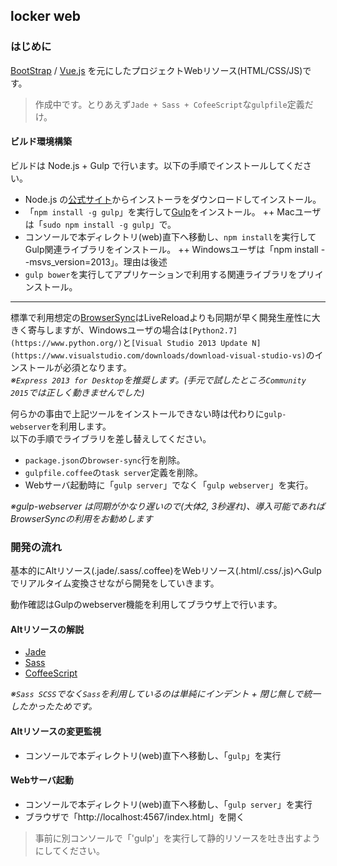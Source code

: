 locker web
---

### はじめに

[BootStrap](http://getbootstrap.com/) / [Vue.js](http://jp.vuejs.org/) を元にしたプロジェクトWebリソース(HTML/CSS/JS)です。  

> 作成中です。とりあえず`Jade + Sass + CofeeScript`な`gulpfile`定義だけ。

#### ビルド環境構築

ビルドは Node.js + Gulp で行います。以下の手順でインストールしてください。

+ Node.js の[公式サイト](http://nodejs.jp/)からインストーラをダウンロードしてインストール。
+ 「`npm install -g gulp`」を実行して[Gulp](http://gulpjs.com/)をインストール。
   ++ Macユーザは「`sudo npm install -g gulp`」で。
+ コンソールで本ディレクトリ(web)直下へ移動し、`npm install`を実行してGulp関連ライブラリをインストール。
   ++ Windowsユーザは「npm install --msvs_version=2013」。理由は後述
+ `gulp bower`を実行してアプリケーションで利用する関連ライブラリをプリインストール。

---

標準で利用想定の[BrowserSync](http://www.browsersync.io/)はLiveReloadよりも同期が早く開発生産性に大きく寄与しますが、Windowsユーザの場合は`[Python2.7](https://www.python.org/)`と`[Visual Studio 2013 Update N](https://www.visualstudio.com/downloads/download-visual-studio-vs)`のインストールが必須となります。  
*※`Express 2013 for Desktop`を推奨します。(手元で試したところ`Community 2015`では正しく動きませんでした)*

何らかの事由で上記ツールをインストールできない時は代わりに`gulp-webserver`を利用します。  
以下の手順でライブラリを差し替えしてください。  

+ `package.json`の`browser-sync`行を削除。
+ `gulpfile.coffee`の`task server`定義を削除。
+ Webサーバ起動時に「`gulp server`」でなく「`gulp webserver`」を実行。

*※gulp-webserver は同期がかなり遅いので(大体2, 3秒遅れ)、導入可能であればBrowserSyncの利用をお勧めします*

### 開発の流れ

基本的にAltリソース(.jade/.sass/.coffee)をWebリソース(.html/.css/.js)へGulpでリアルタイム変換させながら開発をしていきます。

動作確認はGulpのwebserver機能を利用してブラウザ上で行います。  

#### Altリソースの解説

- [Jade](http://jade-lang.com/)
- [Sass](http://sass-lang.com/)
- [CoffeeScript](http://coffeescript.org/)

*※`Sass SCSS`でなく`Sass`を利用しているのは単純にインデント + 閉じ無しで統一したかったためです。*

#### Altリソースの変更監視

+ コンソールで本ディレクトリ(web)直下へ移動し、「`gulp`」を実行

#### Webサーバ起動

+ コンソールで本ディレクトリ(web)直下へ移動し、「`gulp server`」を実行
+ ブラウザで「http://localhost:4567/index.html」を開く

> 事前に別コンソールで「'gulp'」を実行して静的リソースを吐き出すようにしてください。

